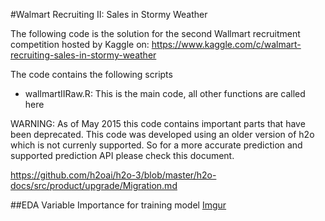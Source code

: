 #Walmart Recruiting II: Sales in Stormy Weather

The following code is the solution for the second Wallmart recruitment competition hosted by Kaggle on: https://www.kaggle.com/c/walmart-recruiting-sales-in-stormy-weather

The code contains the following scripts

- wallmartIIRaw.R: This is the main code, all other functions are called here

WARNING: As of May 2015 this code contains important parts that have been deprecated. This code was developed using an older version of h2o which is not currenly supported. So for a more accurate prediction and supported prediction API please check this document.

https://github.com/h2oai/h2o-3/blob/master/h2o-docs/src/product/upgrade/Migration.md

##EDA 
Variable Importance for training model
[Imgur](http://i.imgur.com/QrlhkVZ.png)



